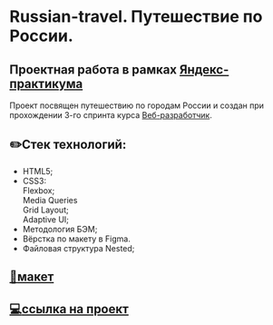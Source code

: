 # Russian-travel. Путешествие по России.
## Проектная работа в рамках [Яндекс-практикума](https://practicum.yandex.ru/)
Проект посвящен путешествию по городам России и создан при прохождении 3-го спринта курса [Веб-разработчик](https://practicum.yandex.ru/web/).

## :pencil2:Стек технологий:
- HTML5;
- CSS3:
  <br>Flexbox;
   <br>Media Queries
   <br>Grid Layout;
   <br>Adaptive UI;
- Методология БЭМ;
- Вёрстка по макету в Figma.
- Файловая структура Nested;

## [:floppy_disk:макет](https://www.figma.com/file/5S2WSbEFL6awjVWJ0NWL8Q/Sprint-3_-Russia-_-desktop-mobile)

## [:computer:ссылка на проект](https://anaseal.github.io/russian-travel/)
